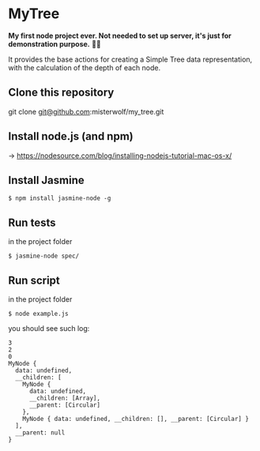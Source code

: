 # MyTree
**My first node project ever. Not needed to set up server, it's just for demonstration purpose.** 💪🏽

It provides the base actions for creating a Simple Tree data representation, with the calculation of the depth of each node.

## Clone this repository
git clone git@github.com:misterwolf/my_tree.git

## Install node.js (and npm)
-> https://nodesource.com/blog/installing-nodejs-tutorial-mac-os-x/

## Install Jasmine

`$ npm install jasmine-node -g`

## Run tests

in the project folder

`$ jasmine-node spec/`

## Run script

in the project folder

`$ node example.js`

you should see such log:

```
3
2
0
MyNode {
  data: undefined,
  __children: [
    MyNode {
      data: undefined,
      __children: [Array],
      __parent: [Circular]
    },
    MyNode { data: undefined, __children: [], __parent: [Circular] }
  ],
  __parent: null
}
```

